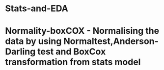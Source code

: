 # Stats-and-EDA

# Normality-boxCOX - Normalising the data by using Normaltest,Anderson-Darling test and BoxCox transformation from stats model
